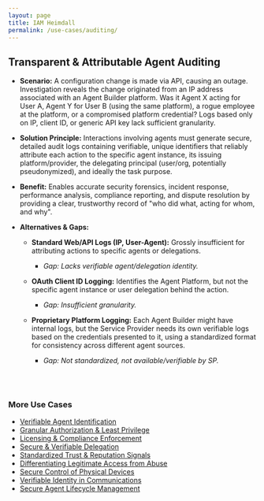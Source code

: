 ```yaml
---
layout: page
title: IAM Heimdall
permalink: /use-cases/auditing/
---
```

## Transparent & Attributable Agent Auditing

- **Scenario:** A configuration change is made via API, causing an outage. Investigation reveals the change originated from an IP address associated with an Agent Builder platform. Was it Agent X acting for User A, Agent Y for User B (using the same platform), a rogue employee at the platform, or a compromised platform credential? Logs based only on IP, client ID, or generic API key lack sufficient granularity.
    
- **Solution Principle:** Interactions involving agents must generate secure, detailed audit logs containing verifiable, unique identifiers that reliably attribute each action to the specific agent instance, its issuing platform/provider, the delegating principal (user/org, potentially pseudonymized), and ideally the task purpose.
    
- **Benefit:** Enables accurate security forensics, incident response, performance analysis, compliance reporting, and dispute resolution by providing a clear, trustworthy record of "who did what, acting for whom, and why".
    
- **Alternatives & Gaps:**
    

	- **Standard Web/API Logs (IP, User-Agent):** Grossly insufficient for attributing actions to specific agents or delegations. 
		- *Gap: Lacks verifiable agent/delegation identity.* <br>
    
	- **OAuth Client ID Logging:** Identifies the Agent Platform, but not the specific agent instance or user delegation behind the action. 
		- *Gap: Insufficient granularity.* <br>
    

	- **Proprietary Platform Logging:** Each Agent Builder might have internal logs, but the Service Provider needs its own verifiable logs based on the credentials presented to it, using a standardized format for consistency across different agent sources. 
		- *Gap: Not standardized, not available/verifiable by SP.*




<br><br>

### More Use Cases
- [Verifiable Agent Identification](./IDandAuth.md)
- [Granular Authorization & Least Privilege](./AuthandLeastPrivilege.md)
- [Licensing & Compliance Enforcement](./ComplianceEnforcement.md)
- [Secure & Verifiable Delegation](./delegationofauthority.md)
- [Standardized Trust & Reputation Signals](./trust-signals.md)
- [Differentiating Legitimate Access from Abuse](./BotAbuse.md)
- [Secure Control of Physical Devices](./PhysicalDevices.md)
- [Verifiable Identity in Communications](./VoiceVerification.md)
- [Secure Agent Lifecycle Management](./LifecycleManagement.md)

